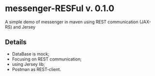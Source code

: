 # messenger-RESFul v. 0.1.0
A simple demo of messenger  in maven  using REST communication (JAX-RS) and Jersey

## Details ##

* DataBase is mock;
* Focusing on REST communication;
* using Jersey lib;
* Postman as REST-client.
